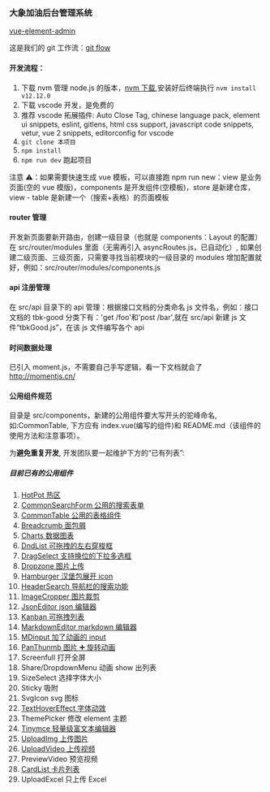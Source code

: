 ### 大象加油后台管理系统

[vue-element-admin](./GUIDE.md)

这是我们的 git 工作流：[git flow](./GITFLOW.md)

#### 开发流程：

1. 下载 nvm 管理 node.js 的版本，[nvm 下载](https://www.cnblogs.com/gaozejie/p/10689742.html),安装好后终端执行 `nvm install v12.12.0`
2. 下载 vscode 开发，是免费的
3. 推荐 vscode 拓展插件: Auto Close Tag, chinese language pack, element ui snippets, eslint, gitlens, html css support, javascript code snippets, vetur, vue 2 snippets, editorconfig for vscode
4. `git clone 本项目`
5. `npm install`
6. `npm run dev` 跑起项目

注意 ⚠️：如果需要快速生成 vue 模板，可以直接跑 npm run new：view 是业务页面(空的 vue 模版)，components 是开发组件(空模板)，store 是新建仓库， view - table 是新建一个（搜索+表格）的页面模板

#### router 管理

开发新页面要新开路由，创建一级目录（也就是 components：Layout 的配置）在 src/router/modules 里面（无需再引入 asyncRoutes.js，已自动化）, 如果创建二级页面、三级页面，只需要寻找当前模块的一级目录的 modules 增加配置就好，例如：src/router/modules/components.js

#### api 注册管理

在 src/api 目录下的 api 管理：根据接口文档的分类命名 js 文件名，例如：接口文档的 tbk-good 分类下有：'get /foo'和'post /bar',就在 src/api 新建 js 文件“tbkGood.js”，在该 js 文件编写各个 api

#### 时间数据处理

已引入 moment.js，不需要自己手写逻辑，看一下文档就会了 http://momentjs.cn/

#### 公用组件规范

目录是 src/components，新建的公用组件要大写开头的驼峰命名,如:CommonTable, 下方应有 index.vue(编写的组件)和 README.md（该组件的使用方法和注意事项）。

为**避免重复开发**, 开发团队要一起维护下方的“已有列表”:

##### 目前已有的公用组件

1. [HotPot 热区](src/components/HotPot/README.md)
2. [CommonSearchForm 公用的搜索表单](/src/components/CommonSearchForm/README.md)
3. [CommonTable 公用的表格组件](/src/components/CommonTable/README.md)
4. [Breadcrumb 面包屑](/src/components/Breadcrumb/README.md)
5. [Charts 数据图表](/src/components/Charts/README.md)
6. [DndList 可拖拽的左右穿梭框](/src/components/DndList/README.md)
7. [DragSelect 支持换位的下拉多选框](/src/components/DragSelect/README.md)
8. [Dropzone 图片上传](/src/components/Dropzone/README.md)
9. [Hamburger 汉堡包展开 icon](src/components/Hamburger/README.md)
10. [HeaderSearch 导航栏的搜索功能](src/components/HeaderSearch/README.md)
11. [ImageCropper 图片裁剪](src/components/ImageCropper/README.md)
12. [JsonEditor json 编辑器](src/components/JsonEditor/README.md)
13. [Kanban 可拖拽列表](src/components/Kanban/README.md)
14. [MarkdownEditor markdown 编辑器](src/components/MarkdownEditor/README.md)
15. [MDinput 加了动画的 input](src/components/MDinput/README.md)
16. [PanThunmb 图片 ➕ 旋转动画](src/components/PanThumb/README.md)
17. Screenfull 打开全屏
18. Share/DropdownMenu 动画 show 出列表
19. SizeSelect 选择字体大小
20. Sticky 吸附
21. SvgIcon svg 图标
22. [TextHoverEffect 字体动效](src/components/TextHoverEffect/README.md)
23. ThemePicker 修改 element 主题
24. [Tinymce 轻量级富文本编辑器](src/components/Tinymce/README.md)
25. [UploadImg 上传图片](src/components/UploadImg/README.md)
26. [UploadVideo 上传视频](src/components/UploadVideo/README.md)
27. PreviewVideo 预览视频
28. [CardList 卡片列表](src/components/CardList/README.md)
29. UploadExcel 只上传 Excel
